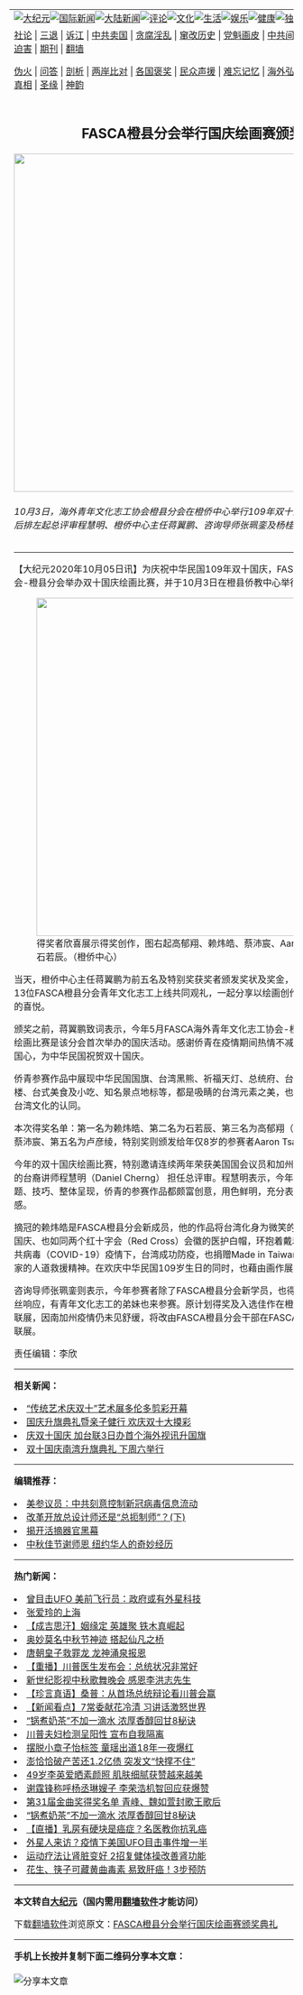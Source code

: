 <a name="1" id="1" target="_blank"></a><span id="1"></span>
<table align=center border="0"><tr><td colspan="2" VALIGN=TOP><a href="https://github.com/sbzgrg371/djy/blob/master/gb/nsc413.md#1"><img src="https://raw.githubusercontent.com/sbzgrg371/www/master/t/djy/1.jpg" title="大纪元"></a><a href="https://github.com/sbzgrg371/djy/blob/master/gb/n24hr.md#1"><img src="https://raw.githubusercontent.com/sbzgrg371/www/master/t/djy/3.jpg" title="国际新闻"></a><a href="https://github.com/sbzgrg371/djy/blob/master/gb/nsc413.md#1"><img src="https://raw.githubusercontent.com/sbzgrg371/www/master/t/djy/4.jpg" title="大陆新闻"></a><a href="https://github.com/sbzgrg371/djy/blob/master/gb/news392.md#1"><img src="https://raw.githubusercontent.com/sbzgrg371/www/master/t/djy/5.jpg" title="评论"></a><a href="https://github.com/sbzgrg371/djy/blob/master/gb/news2007.md#1"><img src="https://raw.githubusercontent.com/sbzgrg371/www/master/t/djy/6.jpg" title="文化"></a><a href="https://github.com/sbzgrg371/djy/blob/master/gb/news2008.md#1"><img src="https://raw.githubusercontent.com/sbzgrg371/www/master/t/djy/7.jpg" title="生活"></a><a href="https://github.com/sbzgrg371/djy/blob/master/gb/ncyule.md#1"><img src="https://raw.githubusercontent.com/sbzgrg371/www/master/t/djy/8.jpg" title="娱乐"></a><a href="https://github.com/sbzgrg371/djy/blob/master/gb/nsc1002.md#1"><img src="https://raw.githubusercontent.com/sbzgrg371/www/master/t/djy/9.jpg" title="健康"><a href="https://github.com/sbzgrg371/djy/blob/master/gb/nf6092.md#1"><img src="https://raw.githubusercontent.com/sbzgrg371/www/master/t/djy/10a.jpg" title="独家"></a><a href="https://github.com/sbzgrg371/djy/blob/master/gb/nf4514.md#1"><img src="https://raw.githubusercontent.com/sbzgrg371/www/master/t/djy/12a.jpg" title="头条"></a></td></tr>
<tr><td colspan="2" VALIGN=TOP><a target="_blank" href="https://github.com/sbzgrg371/djy/blob/master/gb/9p.md#1">社论</a> | <a target="_blank" href="https://github.com/sbzgrg371/djy/blob/master/gb/nf5657.md#1">三退</a> | <a target="_blank" href="https://github.com/sbzgrg371/djy/blob/master/gb/nf6124.md#1">诉江</a> | <a target="_blank" href="https://github.com/sbzgrg371/djy/blob/master/gb/nf1176117.md#1">中共卖国</a> | <a target="_blank" href="https://github.com/sbzgrg371/djy/blob/master/gb/nf5773.md#1">贪腐淫乱</a> | <a target="_blank" href="https://github.com/sbzgrg371/djy/blob/master/gb/nf1176115.md#1">窜改历史</a> | <a target="_blank" href="https://github.com/sbzgrg371/djy/blob/master/gb/nf1176107.md#1">党魁画皮</a> | <a target="_blank" href="https://github.com/sbzgrg371/djy/blob/master/gb/nf1320400.md#1">中共间谍</a> | <a target="_blank" href="https://github.com/sbzgrg371/djy/blob/master/gb/nf1176114.md#1">破坏传统</a> | <a target="_blank" href="https://github.com/sbzgrg371/ntdtv/blob/master/gb/prog447_1.md#1">恶贯满盈</a> | <a target="_blank" href="https://github.com/sbzgrg371/djy/blob/master/gb/ncid278.md#1">人权</a> | <a target="_blank" href="https://github.com/sbzgrg371/djy/blob/master/gb/nf1176111.md#1">迫害</a> | <a target="_blank" href="https://gitlab.com/szzdlab/mh-qikan/blob/master/README.md#1">期刊</a> | <a target="_blank" href="https://github.com/sbzgrg371/www/blob/master/README.md?zsrh#8">翻墙</a></p><p><a target="_blank" href="https://github.com/sbzgrg371/djy/blob/master/gb/nf5562.md#1">伪火</a> | <a target="_blank" href="https://github.com/sbzgrg371/djy/blob/master/gb/nf4378.md#1">问答</a> | <a target="_blank" href="https://github.com/sbzgrg371/djy/blob/master/gb/nf5792.md#1">剖析</a> | <a target="_blank" href="https://github.com/sbzgrg371/djy/blob/master/gb/nf5735.md#1">两岸比对</a> | <a target="_blank" href="https://github.com/sbzgrg371/djy/blob/master/gb/nf6119.md#1">各国褒奖</a> | <a target="_blank" href="https://github.com/sbzgrg371/djy/blob/master/gb/nf6120.md#1">民众声援</a> | <a target="_blank" href="https://github.com/sbzgrg371/djy/blob/master/gb/nf1188594.md#1">难忘记忆</a> | <a target="_blank" href="https://github.com/sbzgrg371/djy/blob/master/gb/nf3180.md#1">海外弘传</a> | <a target="_blank" href="https://github.com/sbzgrg371/djy/blob/master/gb/nf5410.md#1">万人上访</a> | <a target="_blank" href="https://github.com/sbzgrg371/ntdtv/blob/master/gb/prog1530_1.md#1">和平抗议</a> | <a target="_blank" href="https://github.com/sbzgrg371/djy/blob/master/gb/nf4386.md#1">支持</a> | <a target="_blank" href="https://github.com/sbzgrg371/djy/blob/master/gb/nf4389.md#1">真相</a> | <a target="_blank" href="https://github.com/sbzgrg371/djy/blob/master/gb/nf5790.md#1">圣缘</a> | <a target="_blank" href="https://github.com/sbzgrg371/djy/blob/master/gb/nf4786.md#1">神韵</a></td></tr>
<tr><td VALIGN=TOP width="626"><h2 align=center>FASCA橙县分会举行国庆绘画赛颁奖典礼</h2>
<img width="600" src="https://i.epochtimes.com/assets/uploads/2020/10/P1_2020_1003-1-600x400.jpg" />
<h6>10月3日，海外青年文化志工协会橙县分会在橙侨中心举行109年双十国庆绘画比赛颁奖典礼。后排左起总评审程慧明、橙侨中心主任蒋翼鹏、咨询导师张珮銮及杨桂林。 （橙侨中心）
</h6>
<hr>
	<p>【大纪元2020年10月05日讯】为庆祝中华民国109年双十国庆，FASCA海外青年文化志工协会-橙县分会举办<ahref="https://github.com/sbzgrg371/djy/blob/master/gb/tag/%E5%8F%8C%E5%8D%81%E5%9B%BD%E5%BA%86%E7%BB%98%E7%94%BB%E6%AF%94%E8%B5%9B.md#1">双十国庆绘画比赛</a>，并于10月3日在橙县侨教中心举行颁奖典礼。</p>
<figure id="attachment_12452901" style="width: 600px" class="wp-caption aligncenter"><ahref="https://i.epochtimes.com/assets/uploads/2020/10/P2_2020_1003-1.jpg"><img class="size-large wp-image-12452901" src="https://i.epochtimes.com/assets/uploads/2020/10/P2_2020_1003-1-600x373.jpg" alt="" width="600" b="373" /></a><figcaption class="wp-caption-text">得奖者欣喜展示得奖创作，图右起高郁翔、赖炜皓、蔡沛宸、Aaron Tsai、卢彦绫、石若辰。（橙侨中心）</figcaption></figure>
<p>当天，橙侨中心主任<ahref="https://github.com/sbzgrg371/djy/blob/master/gb/tag/%E8%92%8B%E7%BF%BC%E9%B9%8F.md#1">蒋翼鹏</a>为前五名及特别奖获奖者颁发奖状及奖金，有近20位家长亲临现场、13位<ahref="https://github.com/sbzgrg371/djy/blob/master/gb/tag/fasca%E6%A9%99%E5%8E%BF%E5%88%86%E4%BC%9A.md#1">FASCA橙县分会</a>青年文化志工上线共同观礼，一起分享以绘画创作庆祝中华民国109岁生日的喜悦。</p>
<p>颁奖之前，<ahref="https://github.com/sbzgrg371/djy/blob/master/gb/tag/%E8%92%8B%E7%BF%BC%E9%B9%8F.md#1">蒋翼鹏</a>致词表示，今年5月FASCA海外青年文化志工协会-橙县分会正式成立，这次绘画比赛是该分会首次举办的国庆活动。感谢侨青在疫情期间热情不减，以多元创意画作表达爱国心，为中华民国祝贺双十国庆。</p>
<p>侨青参赛作品中展现中华民国国旗、台湾黑熊、祈福天灯、总统府、台湾制造口罩、台北101大楼、台式美食及小吃、知名景点地标等，都是吸睛的台湾元素之美，也流露出侨青对中华民国、台湾文化的认同。</p>
<p>本次得奖名单：第一名为赖炜皓、第二名为石若辰、第三名为高郁翔（Howell Kao）、第四名为蔡沛宸、第五名为卢彦绫，特别奖则颁发给年仅8岁的参赛者Aaron Tsai。</p>
<p>今年的<ahref="https://github.com/sbzgrg371/djy/blob/master/gb/tag/%E5%8F%8C%E5%8D%81%E5%9B%BD%E5%BA%86%E7%BB%98%E7%94%BB%E6%AF%94%E8%B5%9B.md#1">双十国庆绘画比赛</a>，特别邀请连续两年荣获美国国会议员和加州众议员艺术传媒创作首奖的台裔讲师程慧明（Daniel Cherng） 担任总评审。程慧明表示，今年评分包括创意、构图、主题、技巧、整体呈现，侨青的参赛作品都颇富创意，用色鲜明，充分表达庆祝双十国庆的欢乐情感。</p>
<p>摘冠的赖炜皓是<ahref="https://github.com/sbzgrg371/djy/blob/master/gb/tag/fasca%E6%A9%99%E5%8E%BF%E5%88%86%E4%BC%9A.md#1">FASCA橙县分会</a>新成员，他的作品将台湾化身为微笑的医护天使，戴着象征双十国庆、也如同两个红十字会（Red Cross）会徽的医护白帽，环抱着戴着口罩的地球，表达出中共病毒（COVID-19）疫情下，台湾成功防疫，也捐赠Made in Taiwan防疫物资帮助全球其它国家的人道救援精神。在欢庆中华民国109岁生日的同时，也藉由画作展现以台湾为荣的情怀。</p>
<p>咨询导师张珮銮则表示，今年参赛者除了FASCA橙县分会新学员，也得到FASCA橙县分会家族粉丝响应，有青年文化志工的弟妹也来参赛。原计划得奖及入选佳作在橙侨中心进行双十国庆绘画联展，因南加州疫情仍未见舒缓，将改由FASCA橙县分会干部在FASCA-OC脸书上，举办线上联展。</p>
<p>责任编辑：李欣</p>
	
<hr>


<strong>相关新闻：</strong>
<li><a href="https://github.com/sbzgrg371/djy/blob/master/gb/20/9/30/n12440350.md#1">“传统艺术庆双十”艺术展多伦多剪彩开幕</a></li>
<li><a href="https://github.com/sbzgrg371/djy/blob/master/gb/20/9/30/n12441708.md#1">国庆升旗典礼暨亲子健行 欢庆双十大摸彩</a></li>
<li><a href="https://github.com/sbzgrg371/djy/blob/master/gb/20/10/1/n12443797.md#1">庆双十国庆 加台联3日办首个海外视讯升国旗</a></li>
<li><a href="https://github.com/sbzgrg371/djy/blob/master/gb/20/10/2/n12446608.md#1">双十国庆南湾升旗典礼 下周六举行</a></li>
<hr>


<strong>编辑推荐：</strong>
<li><a href="https://github.com/onzhi266/djy/blob/master/gb/20/2/22/n11887949.md#1">美参议员：中共刻意控制新冠病毒信息流动</a></li>
<li><a href="https://github.com/tsiac2612/djy/blob/master/gb/18/4/8/n10285795.md#1" target="_blank">改革开放总设计师还是“总扼制师”？(下)</a></li><li><a href="https://github.com/sbzgrg371/djy/blob/master/gb/10/4/19/n2881569.md?dfh#1" target="_blank">揭开活摘器官黑幕</a></li><li><a href="https://github.com/tsiac2612/djy/blob/master/gb/19/9/13/n11519967.md#1" target="_blank">中秋佳节谢师恩 纽约华人的奇妙经历</a></li>
<hr>

<strong>热门新闻：</strong>
<li><a href="https://github.com/sbzgrg371/djy/blob/master/gb/20/9/30/n12441804.md#1">曾目击UFO 美前飞行员：政府或有外星科技</a></li>
<li><a href="https://github.com/sbzgrg371/djy/blob/master/gb/20/9/26/n12433270.md#1">张爱玲的上海</a></li>
<li><a href="https://github.com/sbzgrg371/djy/blob/master/gb/20/9/21/n12420405.md#1">【成吉思汗】姻缘定 英雄聚 铁木真崛起</a></li>
<li><a href="https://github.com/sbzgrg371/djy/blob/master/gb/20/9/25/n12429391.md#1">奥妙莫名中秋节神迹  搭起仙凡之桥</a></li>
<li><a href="https://github.com/sbzgrg371/djy/blob/master/gb/20/9/22/n12423035.md#1">唐朝皇子救罪龙 龙神涌泉报恩</a></li>
<li><a href="https://github.com/sbzgrg371/djy/blob/master/gb/20/10/2/n12448194.md#1">【重播】川普医生发布会：总统状况非常好</a></li>
<li><a href="https://github.com/sbzgrg371/djy/blob/master/gb/20/10/3/n12450877.md#1">新世纪影视中秋歌舞晚会 感恩李洪志先生</a></li>
<li><a href="https://github.com/sbzgrg371/djy/blob/master/gb/20/10/3/n12451249.md#1">【珍言真语】桑普：从首场总统辩论看川普会赢</a></li>
<li><a href="https://github.com/sbzgrg371/djy/blob/master/gb/20/10/1/n12445720.md#1">【新闻看点】7常委献花冷清 习讲话激怒世界</a></li>
<li><a href="https://github.com/sbzgrg371/djy/blob/master/gb/20/10/1/n12444422.md#1">“锅煮奶茶”不加一滴水 浓厚香醇回甘8秘诀</a></li>
<li><a href="https://github.com/sbzgrg371/djy/blob/master/gb/20/10/2/n12446622.md#1">川普夫妇检测呈阳性 宣布自我隔离</a></li>
<li><a href="https://github.com/sbzgrg371/djy/blob/master/gb/20/10/1/n12445814.md#1">摆脱小章子怡标签 童瑶出道18年一夜爆红</a></li>
<li><a href="https://github.com/sbzgrg371/djy/blob/master/gb/20/10/2/n12447747.md#1">澎恰恰破产苦还1.2亿债 突发文“快撑不住”</a></li>
<li><a href="https://github.com/sbzgrg371/djy/blob/master/gb/20/10/2/n12448692.md#1">49岁李英爱晒素颜照 肌肤细腻获赞越来越美</a></li>
<li><a href="https://github.com/sbzgrg371/djy/blob/master/gb/20/10/2/n12448544.md#1">谢霆锋称呼杨丞琳嫂子 李荣浩机智回应获爆赞</a></li>
<li><a href="https://github.com/sbzgrg371/djy/blob/master/gb/20/10/3/n12449423.md#1">第31届金曲奖得奖名单 青峰、魏如萱封歌王歌后</a></li>
<li><a href="https://github.com/sbzgrg371/djy/blob/master/gb/20/10/1/n12444422.md#1">“锅煮奶茶”不加一滴水 浓厚香醇回甘8秘诀</a></li>
<li><a href="https://github.com/sbzgrg371/djy/blob/master/gb/20/9/30/n12443080.md#1">【直播】乳房有硬块是癌症？名医教你抗乳癌</a></li>
<li><a href="https://github.com/sbzgrg371/djy/blob/master/gb/20/10/1/n12444598.md#1">外星人来访？疫情下美国UFO目击事件增一半</a></li>
<li><a href="https://github.com/sbzgrg371/djy/blob/master/gb/20/10/1/n12445762.md#1">运动疗法让肾脏变好 2招复健体操改善肾功能</a></li>
<li><a href="https://github.com/sbzgrg371/djy/blob/master/gb/20/9/30/n12442799.md#1">花生、筷子可藏黄曲毒素 易致肝癌！3步预防</a></li>
<hr>

<strong>本文转自<a href="https://www.epochtimes.com">大纪元</a>（国内需用<a href="https://github.com/sbzgrg371/www/blob/master/README.md#8">翻墙软件</a>才能访问）</strong><p>下载<a href="https://github.com/sbzgrg371/www/blob/master/README.md#8">翻墙软件</a>浏览原文：<a href="https://www.epochtimes.com/gb/20/10/4/n12452882.htm">FASCA橙县分会举行国庆绘画赛颁奖典礼</a></p><hr>

<strong>手机上长按并复制下面二维码分享本文章：</strong><br><br><img src="https://chart.apis.google.com/chart?cht=qr&chs=240x240&choe=UTF-8&chld=M|2&chl=https://github.com/sbzgrg371/djy/blob/master/gb/20/10/4/n12452882.md%231" title="分享本文章"></td><td VALIGN=TOP><a href="https://github.com/sbzgrg371/djy/blob/master/gb/16/1/21/n4622075.md?dfh#1" target="_blank"><img src="https://raw.githubusercontent.com/sbzgrg371/djy/master/gb/300/wei-f1.jpg" title="中共的伪火骗局"  alt="中共的伪火骗局"></a><br><a href="https://github.com/sbzgrg371/www/blob/master/README.md?dfh#9" target="_blank"><img src="https://raw.githubusercontent.com/sbzgrg371/djy/master/gb/300/yong-h.jpg" title="永恒的见证"  alt="永恒的见证"></a><br><a href="https://github.com/sbzgrg371/djy/blob/master/gb/13/9/29/n3974789.md?dfh#1" target="_blank"><img src="https://raw.githubusercontent.com/sbzgrg371/djy/master/gb/300/shang-lnz.jpg" title="善良女子被中共投男牢"  alt="善良女子被中共投男牢"></a><br><a href="https://github.com/sbzgrg371/djy/blob/master/gb/16/3/16/n4663449.md?dfh#1" target="_blank"><img src="https://raw.githubusercontent.com/sbzgrg371/djy/master/gb/300/huo-z3.jpg" title="警卫目击活摘器官"  alt="警卫目击活摘器官"></a><br><a href="https://github.com/sbzgrg371/djy/blob/master/gb/16/8/7/n8177641.md?dfh#1" target="_blank"><img src="https://raw.githubusercontent.com/sbzgrg371/djy/master/gb/300/huo-z4.jpg" title="证人描述活摘恐怖"  alt="证人描述活摘恐怖"></a><br><a href="https://github.com/sbzgrg371/djy/blob/master/gb/10/4/19/n2881569.md?dfh#1" target="_blank"><img src="https://raw.githubusercontent.com/sbzgrg371/djy/master/gb/300/huo-z1.jpg" title="揭开活摘器官黑幕"  alt="揭开活摘器官黑幕"></a><br><a href="https://github.com/sbzgrg371/djy/blob/master/gb/10/11/7/n3077476.md?dfh#1" target="_blank"><img src="https://raw.githubusercontent.com/sbzgrg371/djy/master/gb/300/ma-ks.jpg" title="马克思的成魔之路"  alt="马克思的成魔之路"></a><br><a href="https://github.com/sbzgrg371/djy/blob/master/gb/14/6/9/n4173977.md?dfh#1" target="_blank"><img src="https://raw.githubusercontent.com/sbzgrg371/djy/master/gb/300/chang-zs.jpg" title="藏字石 蕴天机"  alt="藏字石 蕴天机"></a><br><a href="https://github.com/sbzgrg371/djy/blob/master/gb/18/5/10/n10381511.md?dfh#1" target="_blank"><img src="https://raw.githubusercontent.com/sbzgrg371/djy/master/gb/300/st1.jpg" title="关注3亿人三退"  alt="关注3亿人三退"></a><br><a href="https://github.com/sbzgrg371/djy/blob/master/gb/18/3/21/n10237682.md?dfh#1" target="_blank"><img src="https://raw.githubusercontent.com/sbzgrg371/djy/master/gb/300/jie-t.jpg" title="解体中共复兴中华"  alt="解体中共复兴中华"></a><br><a href="https://github.com/sbzgrg371/djy/blob/master/gb/9/2/9/n2422991.md?dfh#1" target="_blank"><img src="https://raw.githubusercontent.com/sbzgrg371/djy/master/gb/300/gao-zs.jpg" title="中共迫害良心律师"  alt="中共迫害良心律师"></a><br><a href="https://github.com/sbzgrg371/djy/blob/master/gb/18/12/9/n10900044.md?dfh#1" target="_blank"><img src="https://raw.githubusercontent.com/sbzgrg371/djy/master/gb/300/sj1.jpg" title="303万人举报江泽民"  alt="303万人举报江泽民"></a><br><a href="https://github.com/sbzgrg371/djy/blob/master/gb/18/8/28/n10672014.md?dfh#1" target="_blank"><img src="https://raw.githubusercontent.com/sbzgrg371/djy/master/gb/300/sj2.jpg" title="这些官员为何起诉江泽民"  alt="这些官员为何起诉江泽民"></a><br><a href="https://github.com/sbzgrg371/djy/blob/master/gb/8/12/18/n2367165.md?dfh#1" target="_blank"><img src="https://raw.githubusercontent.com/sbzgrg371/djy/master/gb/300/liangan.jpg" title="海峡两岸的强烈对比"  alt="海峡两岸的强烈对比"></a><br><a href="https://github.com/sbzgrg371/djy/blob/master/gb/15/12/10/n4593139.md?dfh#1" target="_blank"><img src="https://raw.githubusercontent.com/sbzgrg371/djy/master/gb/300/jia-ndzl.jpg" title="加拿大总理的贺信"  alt="加拿大总理的贺信"></a><br><a href="https://github.com/sbzgrg371/djy/blob/master/gb/11/6/17/n3289382.md?dfh#1" target="_blank"><img src="https://raw.githubusercontent.com/sbzgrg371/djy/master/gb/300/xiao-wd.jpg" title="探寻真相兼听则明"  alt="探寻真相兼听则明"></a><br><a href="https://github.com/sbzgrg371/djy/blob/master/gb/18/10/27/n10812623.md?dfh#1" target="_blank"><img src="https://raw.githubusercontent.com/sbzgrg371/djy/master/gb/300/yindu.jpg" title="印度媒体报道东方"  alt="印度媒体报道东方"></a><br><a href="https://github.com/sbzgrg371/djy/blob/master/gb/18/6/9/n10469652.md?dfh#1" target="_blank"><img src="https://raw.githubusercontent.com/sbzgrg371/djy/master/gb/300/xie-j.jpg" title="不一样的海外校园"  alt="不一样的海外校园"></a><br><a href="https://github.com/sbzgrg371/djy/blob/master/gb/7/4/5/n1669415.md?dfh#1" target="_blank"><img src="https://raw.githubusercontent.com/sbzgrg371/djy/master/gb/300/li-up.jpg" title="从大师到徒弟的传奇"  alt="从大师到徒弟的传奇"></a><br><a href="https://github.com/sbzgrg371/djy/blob/master/gb/17/5/26/n9191512.md?dfh#1" target="_blank"><img src="https://raw.githubusercontent.com/sbzgrg371/djy/master/gb/300/zfl2.jpg" title="亿万人与东方一本奇书"  alt="亿万人与东方一本奇书"></a><br><a href="https://github.com/sbzgrg371/djy/blob/master/gb/13/11/27/n4020290.md?dfh#1" target="_blank"><img src="https://raw.githubusercontent.com/sbzgrg371/djy/master/gb/300/zhen-h.jpg" title="大陆见不到的震撼场面"  alt="大陆见不到的震撼场面"></a><br><a href="https://github.com/sbzgrg371/djy/blob/master/gb/15/7/17/n4482910.md?dfh#1" target="_blank"><img src="https://raw.githubusercontent.com/sbzgrg371/djy/master/gb/300/dalu-sk.jpg" title="人心向善 大陆当初盛况"  alt="人心向善 大陆当初盛况"></a><br><a href="https://github.com/sbzgrg371/djy/blob/master/gb/19/1/5/n10955468.md?dfh#1" target="_blank"><img src="https://raw.githubusercontent.com/sbzgrg371/djy/master/gb/300/zfl1.jpg" title="追寻真理 这书讲什么"  alt="追寻真理 这书讲什么"></a><br><a href="https://github.com/sbzgrg371/www/blob/master/README.md?dfh#1" target="_blank"><img src="https://raw.githubusercontent.com/sbzgrg371/djy/master/gb/300/fq1.jpg" title="下载免费翻墙软件"  alt="下载免费翻墙软件"></a><br></td></tr></table>
